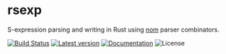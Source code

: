 # rsexp
S-expression parsing and writing in Rust using [nom](https://github.com/Geal/nom) parser combinators.

[![Build Status](https://github.com/LaurentMazare/rsexp/workflows/Continuous%20integration/badge.svg)](https://github.com/LaurentMazare/rsexp/actions)
[![Latest version](https://img.shields.io/crates/v/rsexp.svg)](https://crates.io/crates/rsexp)
[![Documentation](https://docs.rs/rsexp/badge.svg)](https://docs.rs/rsexp)
![License](https://img.shields.io/crates/l/rsexp.svg)
